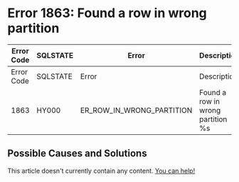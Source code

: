 
# Error 1863: Found a row in wrong partition


| Error Code | SQLSTATE | Error | Description |
| --- | --- | --- | --- |
| Error Code | SQLSTATE | Error | Description |
| 1863 | HY000 | ER_ROW_IN_WRONG_PARTITION | Found a row in wrong partition %s |




## Possible Causes and Solutions


This article doesn't currently contain any content. [You can help!](/kb/en/writing-and-editing-knowledge-base-articles/)

